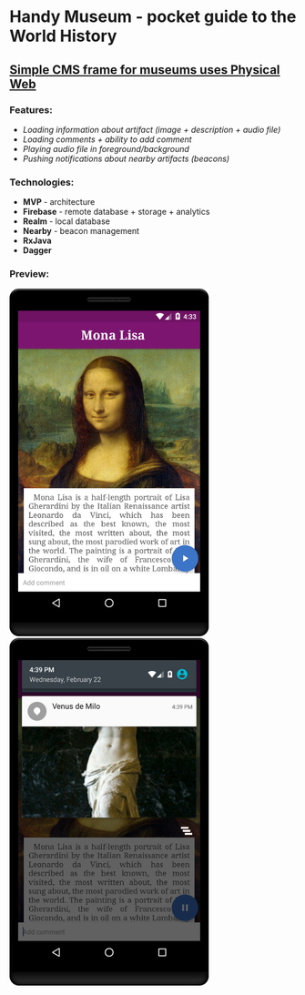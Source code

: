 # Handy Museum - pocket guide to the World History

## [Simple CMS frame for museums uses Physical Web](https://github.com/l-o-b-s-t-e-r/Physical-Web/releases/)

### Features:
* *Loading information about artifact (image + description + audio file)*
* *Loading comments + ability to add comment*
* *Playing audio file in foreground/background*
* *Pushing notifications about nearby artifacts (beacons)*

### Technologies:
* **MVP** - architecture
* **Firebase** - remote database + storage + analytics
* **Realm** - local database
* **Nearby** - beacon management
* **RxJava**
* **Dagger**

### Preview:
<img src="https://github.com/l-o-b-s-t-e-r/Physical-Web/blob/master/screenshots/main.png" width="350">
<img src="https://github.com/l-o-b-s-t-e-r/Physical-Web/blob/master/screenshots/notification.png" width="350">
